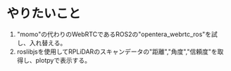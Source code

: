 # やりたいこと

1. "momo"の代わりのWebRTCであるROS2の"opentera_webrtc_ros"を試し、入れ替える。
2. roslibjsを使用してRPLiDARのスキャンデータの"距離","角度","信頼度"を取得し、plotpyで表示する。
